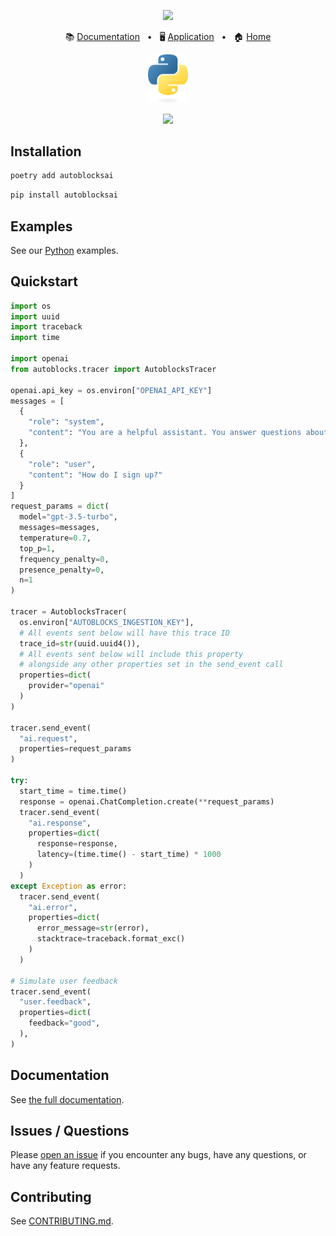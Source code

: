 <p align="center">
  <img src="https://app.autoblocks.ai/images/logo.png" width="300px">
</p>
<p align="center">
  📚
  <a href="https://docs.autoblocks.ai/">Documentation</a>
  &nbsp;
  •
  &nbsp;
  🖥️
  <a href="https://app.autoblocks.ai/">Application</a>
  &nbsp;
  •
  &nbsp;
  🏠
  <a href="https://www.autoblocks.ai/">Home</a>
</p>
<p align="center">
  <img src="assets/python-logo-only.png" width="64px">
</p>
<p align="center">
  <a href="https://github.com/autoblocksai/python-sdk/actions/workflows/ci.yml">
    <img src="https://github.com/autoblocksai/python-sdk/actions/workflows/ci.yml/badge.svg?branch=main">
  </a>
</p>

## Installation

```bash
poetry add autoblocksai
```

```bash
pip install autoblocksai
```

## Examples

See our [Python](https://github.com/autoblocksai/autoblocks-examples#python) examples.

## Quickstart

```python
import os
import uuid
import traceback
import time

import openai
from autoblocks.tracer import AutoblocksTracer

openai.api_key = os.environ["OPENAI_API_KEY"]
messages = [
  {
    "role": "system",
    "content": "You are a helpful assistant. You answer questions about a software product named Acme."
  },
  {
    "role": "user",
    "content": "How do I sign up?"
  }
]
request_params = dict(
  model="gpt-3.5-turbo",
  messages=messages,
  temperature=0.7,
  top_p=1,
  frequency_penalty=0,
  presence_penalty=0,
  n=1
)

tracer = AutoblocksTracer(
  os.environ["AUTOBLOCKS_INGESTION_KEY"],
  # All events sent below will have this trace ID
  trace_id=str(uuid.uuid4()),
  # All events sent below will include this property
  # alongside any other properties set in the send_event call
  properties=dict(
    provider="openai"
  )
)

tracer.send_event(
  "ai.request",
  properties=request_params
)

try:
  start_time = time.time()
  response = openai.ChatCompletion.create(**request_params)
  tracer.send_event(
    "ai.response",
    properties=dict(
      response=response,
      latency=(time.time() - start_time) * 1000
    )
  )
except Exception as error:
  tracer.send_event(
    "ai.error",
    properties=dict(
      error_message=str(error),
      stacktrace=traceback.format_exc()
    )
  )

# Simulate user feedback
tracer.send_event(
  "user.feedback",
  properties=dict(
    feedback="good",
  ),
)
```

## Documentation

See [the full documentation](https://docs.autoblocks.ai/sdks/python).

## Issues / Questions

Please [open an issue](https://github.com/autoblocksai/python-sdk/issues/new) if you encounter any bugs, have any questions, or have any feature requests.

## Contributing

See [CONTRIBUTING.md](CONTRIBUTING.md).
